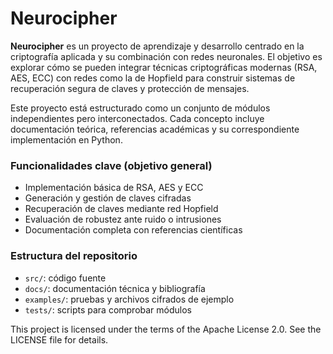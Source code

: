 # Neurocipher 

**Neurocipher** es un proyecto de aprendizaje y desarrollo centrado en la criptografía aplicada y su combinación con redes neuronales. El objetivo es explorar cómo se pueden integrar técnicas criptográficas modernas (RSA, AES, ECC) con redes como la de Hopfield para construir sistemas de recuperación segura de claves y protección de mensajes.

Este proyecto está estructurado como un conjunto de módulos independientes pero interconectados. Cada concepto incluye documentación teórica, referencias académicas y su correspondiente implementación en Python.

### Funcionalidades clave (objetivo general)

- Implementación básica de RSA, AES y ECC
- Generación y gestión de claves cifradas
- Recuperación de claves mediante red Hopfield
- Evaluación de robustez ante ruido o intrusiones
- Documentación completa con referencias científicas

### Estructura del repositorio

- `src/`: código fuente
- `docs/`: documentación técnica y bibliografía
- `examples/`: pruebas y archivos cifrados de ejemplo
- `tests/`: scripts para comprobar módulos

This project is licensed under the terms of the Apache License 2.0.
See the LICENSE file for details.
